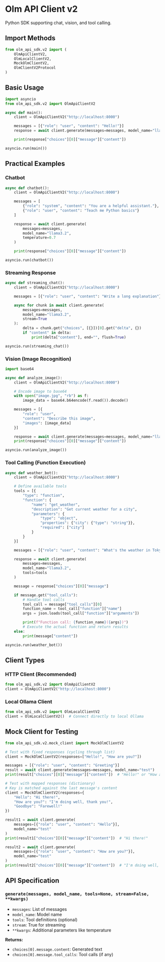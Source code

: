 # Olm API Client v2

Python SDK supporting chat, vision, and tool calling.

## Import Methods

```python
from olm_api_sdk.v2 import (
    OlmApiClientV2,
    OlmLocalClientV2,
    MockOlmClientV2,
    OlmClientV2Protocol
)
```

## Basic Usage

```python
import asyncio
from olm_api_sdk.v2 import OlmApiClientV2

async def main():
    client = OlmApiClientV2("http://localhost:8000")

    messages = [{"role": "user", "content": "Hello!"}]
    response = await client.generate(messages=messages, model_name="llama3.2")

    print(response["choices"][0]["message"]["content"])

asyncio.run(main())
```

## Practical Examples

### Chatbot

```python
async def chatbot():
    client = OlmApiClientV2("http://localhost:8000")

    messages = [
        {"role": "system", "content": "You are a helpful assistant."},
        {"role": "user", "content": "Teach me Python basics"}
    ]

    response = await client.generate(
        messages=messages,
        model_name="llama3.2",
        temperature=0.7
    )

    print(response["choices"][0]["message"]["content"])

asyncio.run(chatbot())
```

### Streaming Response

```python
async def streaming_chat():
    client = OlmApiClientV2("http://localhost:8000")

    messages = [{"role": "user", "content": "Write a long explanation"}]

    async for chunk in await client.generate(
        messages=messages,
        model_name="llama3.2",
        stream=True
    ):
        delta = chunk.get("choices", [{}])[0].get("delta", {})
        if "content" in delta:
            print(delta["content"], end="", flush=True)

asyncio.run(streaming_chat())
```

### Vision (Image Recognition)

```python
import base64

async def analyze_image():
    client = OlmApiClientV2("http://localhost:8000")

    # Encode image to base64
    with open("image.jpg", "rb") as f:
        image_data = base64.b64encode(f.read()).decode()

    messages = [{
        "role": "user",
        "content": "Describe this image",
        "images": [image_data]
    }]

    response = await client.generate(messages=messages, model_name="llama3.2")
    print(response["choices"][0]["message"]["content"])

asyncio.run(analyze_image())
```

### Tool Calling (Function Execution)

```python
async def weather_bot():
    client = OlmApiClientV2("http://localhost:8000")

    # Define available tools
    tools = [{
        "type": "function",
        "function": {
            "name": "get_weather",
            "description": "Get current weather for a city",
            "parameters": {
                "type": "object",
                "properties": {"city": {"type": "string"}},
                "required": ["city"]
            }
        }
    }]

    messages = [{"role": "user", "content": "What's the weather in Tokyo?"}]

    response = await client.generate(
        messages=messages,
        model_name="llama3.2",
        tools=tools
    )

    message = response["choices"][0]["message"]

    if message.get("tool_calls"):
        # Handle tool calls
        tool_call = message["tool_calls"][0]
        function_name = tool_call["function"]["name"]
        args = json.loads(tool_call["function"]["arguments"])

        print(f"Function call: {function_name}({args})")
        # Execute the actual function and return results
    else:
        print(message["content"])

asyncio.run(weather_bot())
```

## Client Types

### HTTP Client (Recommended)

```python
from olm_api_sdk.v2 import OlmApiClientV2
client = OlmApiClientV2("http://localhost:8000")
```

### Local Ollama Client

```python
from olm_api_sdk.v2 import OlmLocalClientV2
client = OlmLocalClientV2()  # Connect directly to local Ollama
```

## Mock Client for Testing

```python
from olm_api_sdk.v2.mock_client import MockOlmClientV2

# Test with fixed responses (cycling through list)
client = MockOlmClientV2(responses=["Hello!", "How are you?"])

messages = [{"role": "user", "content": "Greeting"}]
result = await client.generate(messages=messages, model_name="test")
print(result["choices"][0]["message"]["content"])  # "Hello!" or "How are you?"

# Test with mapped responses (dictionary)
# Key is matched against the last message's content
client = MockOlmClientV2(responses={
    "Hello": "Hi there!",
    "How are you?": "I'm doing well, thank you!",
    "Goodbye": "Farewell!"
})

result1 = await client.generate(
    messages=[{"role": "user", "content": "Hello"}],
    model_name="test"
)
print(result1["choices"][0]["message"]["content"])  # "Hi there!"

result2 = await client.generate(
    messages=[{"role": "user", "content": "How are you?"}],
    model_name="test"
)
print(result2["choices"][0]["message"]["content"])  # "I'm doing well, thank you!"
```

## API Specification

### `generate(messages, model_name, tools=None, stream=False, **kwargs)`
- `messages`: List of messages
- `model_name`: Model name
- `tools`: Tool definitions (optional)
- `stream`: True for streaming
- `**kwargs`: Additional parameters like temperature

**Returns:**
- `choices[0].message.content`: Generated text
- `choices[0].message.tool_calls`: Tool calls (if any)
